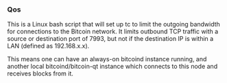 ### Qos ###

This is a Linux bash script that will set up tc to limit the outgoing bandwidth for connections to the Bitcoin network. It limits outbound TCP traffic with a source or destination port of 7993, but not if the destination IP is within a LAN (defined as 192.168.x.x).

This means one can have an always-on bitcoind instance running, and another local bitcoind/bitcoin-qt instance which connects to this node and receives blocks from it.
